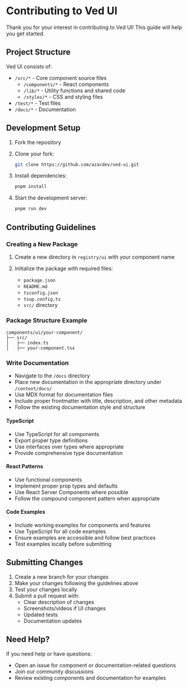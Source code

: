 # Contributing to Ved UI

Thank you for your interest in contributing to Ved UI! This guide will help you get started.

## Project Structure

Ved UI consists of:

- `/src/*` - Core component source files
  - `/components/*` - React components
  - `/lib/*` - Utility functions and shared code
  - `/styles/*` - CSS and styling files
- `/test/*` - Test files
- `/docs/*` - Documentation

## Development Setup

1. Fork the repository

2. Clone your fork:

   ```bash
   git clone https://github.com/azacdev/ved-ui.git
   ```

3. Install dependencies:

   ```bash
   pnpm install
   ```

4. Start the development server:

   ```bash
   pnpm run dev
   ```

## Contributing Guidelines

### Creating a New Package

1. Create a new directory in `registry/ui` with your component name
2. Initialize the package with required files:

   - `package.json`
   - `README.md`
   - `tsconfig.json`
   - `tsup.config.ts`
   - `src/` directory

### Package Structure Example

```text
components/ui/your-component/
├── src/
│   ├── index.ts
│   ├── your-component.tsx

```

### Write Documentation

- Navigate to the `/docs` directory
- Place new documentation in the appropriate directory under `/content/docs/`
- Use MDX format for documentation files
- Include proper frontmatter with title, description, and other metadata
- Follow the existing documentation style and structure

#### TypeScript

- Use TypeScript for all components
- Export proper type definitions
- Use interfaces over types where appropriate
- Provide comprehensive type documentation

#### React Patterns

- Use functional components
- Implement proper prop types and defaults
- Use React Server Components where possible
- Follow the compound component pattern when appropriate

#### Code Examples

- Include working examples for components and features
- Use TypeScript for all code examples
- Ensure examples are accessible and follow best practices
- Test examples locally before submitting

## Submitting Changes

1. Create a new branch for your changes
2. Make your changes following the guidelines above
3. Test your changes locally
4. Submit a pull request with:
   - Clear description of changes
   - Screenshots/videos if UI changes
   - Updated tests
   - Documentation updates

## Need Help?

If you need help or have questions:

- Open an issue for component or documentation-related questions
- Join our community discussions
- Review existing components and documentation for examples
